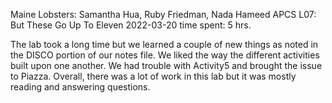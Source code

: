 Maine Lobsters: Samantha Hua, Ruby Friedman, Nada Hameed
APCS
L07: But These Go Up To Eleven
2022-03-20
time spent: 5 hrs.

The lab took a long time but we learned a couple of new things as noted in the
DISCO portion of our notes file. We liked the way the different activities built
upon one another. We had trouble with Activity5 and brought the issue to Piazza.
Overall, there was a lot of work in this lab but it was mostly reading and
answering questions.
